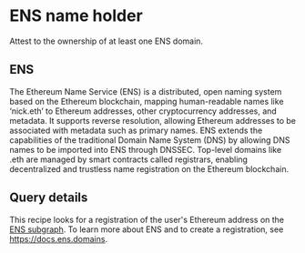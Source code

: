 # ENS name holder

Attest to the ownership of at least one ENS domain.

## ENS

The Ethereum Name Service (ENS) is a distributed, open naming system based on the Ethereum blockchain, mapping human-readable names like ‘nick.eth’ to Ethereum addresses, other cryptocurrency addresses, and metadata. It supports reverse resolution, allowing Ethereum addresses to be associated with metadata such as primary names. ENS extends the capabilities of the traditional Domain Name System (DNS) by allowing DNS names to be imported into ENS through DNSSEC. Top-level domains like .eth are managed by smart contracts called registrars, enabling decentralized and trustless name registration on the Ethereum blockchain.

## Query details

This recipe looks for a registration of the user's Ethereum address on the [ENS subgraph](https://thegraph.com/explorer/subgraphs/5XqPmWe6gjyrJtFn9cLy237i4cWw2j9HcUJEXsP5qGtH). To learn more about ENS and to create a registration, see https://docs.ens.domains.
